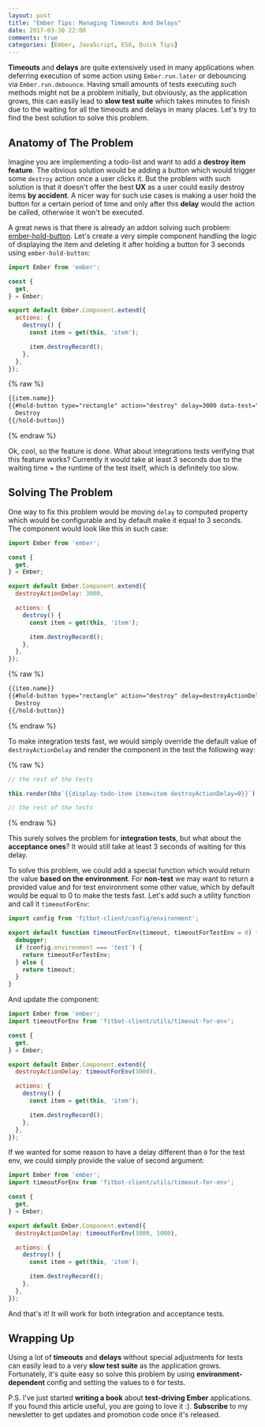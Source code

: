 ```yaml
---
layout: post
title: "Ember Tips: Managing Timeouts And Delays"
date: 2017-03-30 22:00
comments: true
categories: [Ember, JavaScript, ES6, Quick Tips]
---
```


**Timeouts** and **delays** are quite extensively used in many applications when deferring execution of some action using `Ember.run.later` or debouncing via `Ember.run.debounce`. Having small amounts of tests executing such methods might not be a problem initially, but obviously, as the application grows, this can easily lead to **slow test suite** which takes minutes to finish due to the waiting for all the timeouts and delays in many places. Let's try to find the best solution to solve this problem.

<!--more-->

## Anatomy of The Problem

Imagine you are implementing a todo-list and want to add a **destroy item feature**. The obvious solution would be adding a button which would trigger some `destroy` action once a user clicks it. But the problem with such solution is that it doesn't offer the best **UX** as a user could easily destroy items **by accident**. A nicer way for such use cases is making a user hold the button for a certain period of time and only after this **delay** would the action be called, otherwise it won't be executed.

A great news is that there is already an addon solving such problem: <a href="https://www.npmjs.com/package/ember-hold-button" target="_blank">ember-hold-button</a>. Let's create a very simple component handling the logic of displaying the item and deleting it after holding a button for 3 seconds using `ember-hold-button`:

``` javascript app/components/display-todo-item.js
import Ember from 'ember';

const {
  get,
} = Ember;

export default Ember.Component.extend({
  actions: {
    destroy() {
      const item = get(this, 'item');

      item.destroyRecord();
    },
  },
});
```

{% raw %}
``` html app/templates/components/display-todo-item.hbs
{{item.name}}
{{#hold-button type="rectangle" action="destroy" delay=3000 data-test="destroy-item-btn"}}
  Destroy
{{/hold-button}}
```
{% endraw %}


Ok, cool, so the feature is done. What about integrations tests verifying that this feature works? Currently it would take at least 3 seconds due to the waiting time + the runtime of the test itself, which is definitely too slow.

## Solving The Problem

One way to fix this problem would be moving `delay` to computed property which would be configurable and by default make it equal to 3 seconds. The component would look like this in such case:


``` javascript app/components/display-todo-item.js
import Ember from 'ember';

const {
  get,
} = Ember;

export default Ember.Component.extend({
  destroyActionDelay: 3000,

  actions: {
    destroy() {
      const item = get(this, 'item');

      item.destroyRecord();
    },
  },
});
```

{% raw %}
``` html app/templates/components/display-todo-item.hbs
{{item.name}}
{{#hold-button type="rectangle" action="destroy" delay=destroyActionDelay data-test="destroy-item-btn"}}
  Destroy
{{/hold-button}}
```
{% endraw %}


To make integration tests fast, we would simply override the default value of `destroyActionDelay` and render the component in the test the following way:

{% raw %}
``` javascript tests/integration/components/display-todo-item-test.js
// the rest of the tests

this.render(hbs`{{display-todo-item item=item destroyActionDelay=0}}`);

// the rest of the tests
```
{% endraw %}

This surely solves the problem for **integration tests**, but what about the **acceptance ones**? It would still take at least 3 seconds of waiting for this delay.

To solve this problem, we could add a special function which would return the value **based on the environment**. For **non-test** we may want to return a provided value and for test environment some other value, which by default would be equal to 0 to make the tests fast. Let's add such a utility function and call it `timeoutForEnv`:


``` javascript my-app/app/utils/timeout-for-env.js
import config from 'fitbot-client/config/environment';

export default function timeoutForEnv(timeout, timeoutForTestEnv = 0) {
  debugger;
  if (config.environment === 'test') {
    return timeoutForTestEnv;
  } else {
    return timeout;
  }
}
```

And update the component:


``` javascript app/components/display-todo-item.js
import Ember from 'ember';
import timeoutForEnv from 'fitbot-client/utils/timeout-for-env';

const {
  get,
} = Ember;

export default Ember.Component.extend({
  destroyActionDelay: timeoutForEnv(3000),

  actions: {
    destroy() {
      const item = get(this, 'item');

      item.destroyRecord();
    },
  },
});
```

If we wanted for some reason to have a delay different than `0` for the test env, we could simply provide the value of second argument:

``` javascript app/components/display-todo-item.js
import Ember from 'ember';
import timeoutForEnv from 'fitbot-client/utils/timeout-for-env';

const {
  get,
} = Ember;

export default Ember.Component.extend({
  destroyActionDelay: timeoutForEnv(3000, 1000),

  actions: {
    destroy() {
      const item = get(this, 'item');

      item.destroyRecord();
    },
  },
});
```

And that's it! It will work for both integration and acceptance tests.


## Wrapping Up

Using a lot of **timeouts** and **delays** without special adjustments for tests can easily lead to a very **slow test suite** as the application grows. Fortunately, it's quite easy so solve this problem by using **environment-dependent** config and setting the values to `0` for tests.

P.S. I've just started **writing a book** about **test-driving Ember** applications. If you found this article useful, you are going to love it :). **Subscribe** to my newsletter to get updates and promotion code once it's released.
